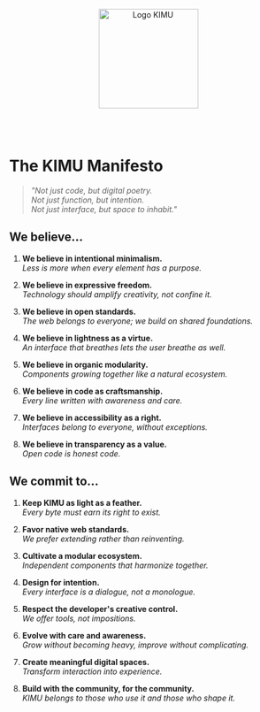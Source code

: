 <p align="center">
  <img src="/images/logo_kimu.png" alt="Logo KIMU" width="180" />
</p>
<br>
<br>

# The KIMU Manifesto

> _"Not just code, but digital poetry.  
> Not just function, but intention.  
> Not just interface, but space to inhabit."_

## We believe...

1. **We believe in intentional minimalism.**  
   _Less is more when every element has a purpose._

2. **We believe in expressive freedom.**  
   _Technology should amplify creativity, not confine it._

3. **We believe in open standards.**  
   _The web belongs to everyone; we build on shared foundations._

4. **We believe in lightness as a virtue.**  
   _An interface that breathes lets the user breathe as well._

5. **We believe in organic modularity.**  
   _Components growing together like a natural ecosystem._

6. **We believe in code as craftsmanship.**  
   _Every line written with awareness and care._

7. **We believe in accessibility as a right.**  
   _Interfaces belong to everyone, without exceptions._

8. **We believe in transparency as a value.**  
   _Open code is honest code._

## We commit to...

1. **Keep KIMU as light as a feather.**  
   _Every byte must earn its right to exist._

2. **Favor native web standards.**  
   _We prefer extending rather than reinventing._

3. **Cultivate a modular ecosystem.**  
   _Independent components that harmonize together._

4. **Design for intention.**  
   _Every interface is a dialogue, not a monologue._

5. **Respect the developer's creative control.**  
   _We offer tools, not impositions._

6. **Evolve with care and awareness.**  
   _Grow without becoming heavy, improve without complicating._

7. **Create meaningful digital spaces.**  
   _Transform interaction into experience._

8. **Build with the community, for the community.**  
   _KIMU belongs to those who use it and those who shape it._


